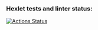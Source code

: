 ### Hexlet tests and linter status:
[![Actions Status](https://github.com/sens1ko/python-project-49/workflows/hexlet-check/badge.svg)](https://github.com/sens1ko/python-project-49/actions)